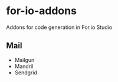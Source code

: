 # for-io-addons
Addons for code generation in For.io Studio
## Mail
 - Mailgun
 - Mandril
 - Sendgrid
